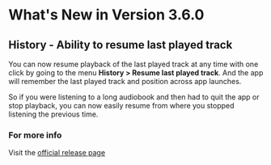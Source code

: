 #  What's New in Version 3.6.0

## History - Ability to resume last played track

You can now resume playback of the last played track at any time with one click by going to the menu **History > Resume last played track**. And the app will remember the last played track and position across app launches. 

So if you were listening to a long audiobook and then had to quit the app or stop playback, you can now easily resume from where you stopped listening the previous time. 

### **For more info**
Visit the [official release page](https://github.com/maculateConception/aural-player/releases/tag/3.6.0)
